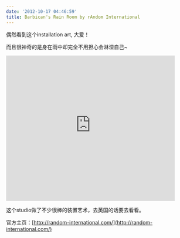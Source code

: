 ```yaml
---
date: '2012-10-17 04:46:59'
title: Barbican's Rain Room by rAndom International
---
```


  
 偶然看到这个installation art, 大爱！

而且很神奇的是身在雨中却完全不用担心会淋湿自己~  
<iframe height="397px" scrolling="no" src="http://gu-embedded-video.appspot.com/?a=false&u=/artanddesign/video/2012/oct/03/barbican-rain-room-video" style="border: 0; overflow: hidden;" width="460px"></iframe>

这个studio做了不少很棒的装置艺术，去英国的话要去看看。

官方主页：[http://random-international.com/](http://random-international.com/)

 


